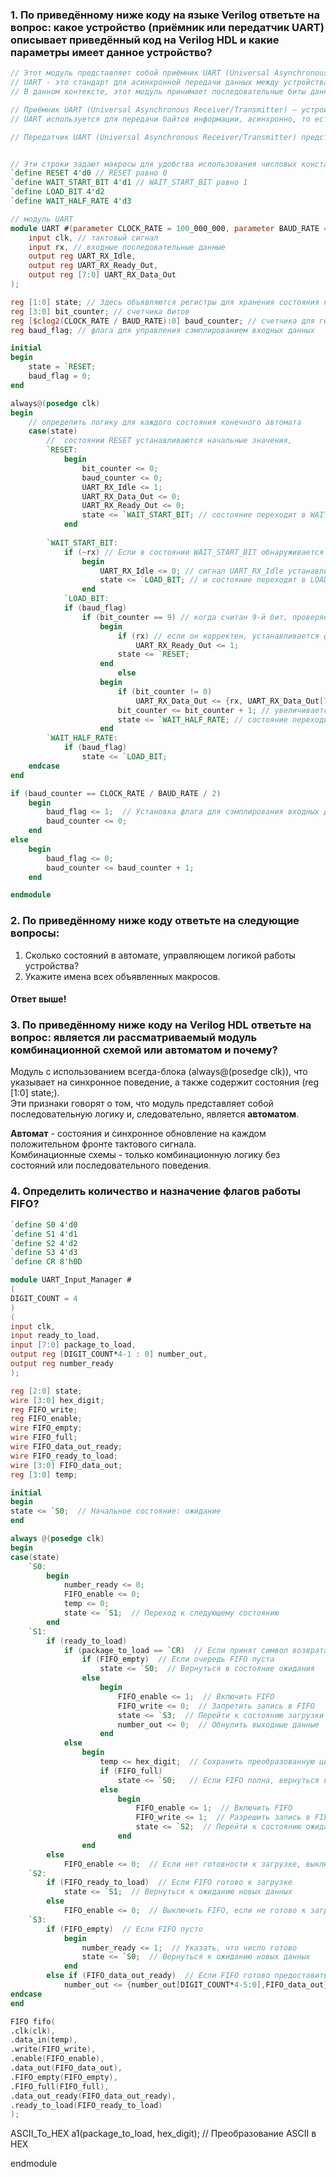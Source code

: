 ### 1. По приведённому ниже коду на языке Verilog ответьте на вопрос: какое устройство (приёмник или передатчик UART) описывает приведённый код на Verilog HDL и какие параметры имеет данное устройство?

```verilog
// Этот модуль представляет собой приёмник UART (Universal Asynchronous Receiver/Transmitter).
// UART - это стандарт для асинхронной передачи данных между устройствами.
// В данном контексте, этот модуль принимает последовательные биты данных, соответствующие протоколу UART, и преобразует их в параллельные 8-битные данные.

// Приёмник UART (Universal Asynchronous Receiver/Transmitter) – устройство для приёма данных по протоколу UART, который является одним из стандартов для асинхронной последовательной передачи данных между устройствами.
// UART используется для передачи байтов информации, асинхронно, то есть без использования общего тактового сигнала между передатчиком и приёмником.

// Передатчик UART (Universal Asynchronous Receiver/Transmitter) представляет собой устройство, ответственное за передачу данных по асинхронному протоколу UART между двумя устройствами


// Эти строки задают макросы для удобства использования числовых констант в коде
`define RESET 4'd0 // RESET равно 0
`define WAIT_START_BIT 4'd1 // WAIT_START_BIT равно 1
`define LOAD_BIT 4'd2
`define WAIT_HALF_RATE 4'd3

// модуль UART
module UART #(parameter CLOCK_RATE = 100_000_000, parameter BAUD_RATE = 9600) ( // Параметр, определяющий скорость передачи данных по протоколу UART в бодах
	input clk, // тактовый сигнал
	input rx, // входные последовательные данные
	output reg UART_RX_Idle,
	output reg UART_RX_Ready_Out,
	output reg [7:0] UART_RX_Data_Out
);

reg [1:0] state; // Здесь объявляются регистры для хранения состояния конечного автомата
reg [3:0] bit_counter; // счетчика битов
reg [$clog2(CLOCK_RATE / BAUD_RATE):0] baud_counter; // счетчика для генерации битов передачи 
reg baud_flag; // флага для управления сэмплированием входных данных

initial 
begin
	state = `RESET;
	baud_flag = 0;
end

always@(posedge clk)
begin
	// определить логику для каждого состояния конечного автомата
	case(state)
		//  состоянии RESET устанавливаются начальные значения,
		`RESET: 
			begin
				bit_counter <= 0; 	
				baud_counter <= 0;
				UART_RX_Idle <= 1;
				UART_RX_Data_Out <= 0;
				UART_RX_Ready_Out <= 0;
				state <= `WAIT_START_BIT; // состояние переходит в WAIT_START_BIT.
			end
		
		`WAIT_START_BIT: 
			if (~rx) // Если в состоянии WAIT_START_BIT обнаруживается стартовый бит
				begin
					UART_RX_Idle <= 0; // сигнал UART_RX_Idle устанавливается в 0,
					state <= `LOAD_BIT; // и состояние переходит в LOAD_BIT.
				end
            `LOAD_BIT:
			if (baud_flag) 
				if (bit_counter == 9) // когда считан 9-й бит, проверяется стоп-бит
					begin
						if (rx) // если он корректен, устанавливается флаг UART_RX_Ready_Out
							UART_RX_Ready_Out <= 1; 
						state <= `RESET;
					end				
                        else 
					begin
						if (bit_counter != 0)
							UART_RX_Data_Out <= {rx, UART_RX_Data_Out[7:1]};  // данные добавляются в регистр UART_RX_Data_Out
						bit_counter <= bit_counter + 1; // увеличивается счетчик битов
						state <= `WAIT_HALF_RATE; // состояние переходит в WAIT_HALF_RATE.		
					end	
		`WAIT_HALF_RATE:
			if (baud_flag)
				state <= `LOAD_BIT;	
	endcase
end

if (baud_counter == CLOCK_RATE / BAUD_RATE / 2)
	begin
		baud_flag <= 1;  // Установка флага для сэмплирования входных данных
		baud_counter <= 0;
	end
else 
	begin
		baud_flag <= 0;		
		baud_counter <= baud_counter + 1;
	end

endmodule
```

### 2. По приведённому ниже коду ответьте на следующие вопросы:
1. Сколько состояний в автомате, управляющем логикой работы устройства?
2. Укажите имена всех объявленных макросов.

#### Ответ выше!

### 3. По приведённому ниже коду на Verilog HDL ответьте на вопрос: является ли рассматриваемый модуль комбинационной схемой или автоматом и почему?
Модуль с использованием всегда-блока (always@(posedge clk)), что указывает на синхронное поведение, а также содержит состояния (reg [1:0] state;).
<br>
Эти признаки говорят о том, что модуль представляет собой последовательную логику и, следовательно, является **автоматом**.

**Автомат** - состояния и синхронное обновление на каждом положительном фронте тактового сигнала.
<br>
Комбинационные схемы - только комбинационную логику без состояний или последовательного поведения.

### 4. Определить количество и назначение флагов работы FIFO?

```verilog
`define S0 4'd0
`define S1 4'd1
`define S2 4'd2
`define S3 4'd3
`define CR 8'h0D

module UART_Input_Manager #
(
DIGIT_COUNT = 4
)
(
input clk,
input ready_to_load,
input [7:0] package_to_load,
output reg [DIGIT_COUNT*4-1 : 0] number_out,
output reg number_ready
);

reg [2:0] state;
wire [3:0] hex_digit;
reg FIFO_write;
reg FIFO_enable;
wire FIFO_empty;
wire FIFO_full;
wire FIFO_data_out_ready;
wire FIFO_ready_to_load;
wire [3:0] FIFO_data_out;
reg [3:0] temp;

initial 
begin
state <= `S0;  // Начальное состояние: ожидание
end

always @(posedge clk) 
begin
case(state)
	`S0: 
		begin 
			number_ready <= 0;
			FIFO_enable <= 0;
			temp <= 0;
			state <= `S1;  // Переход к следующему состоянию
		end
	`S1:
		if (ready_to_load) 
			if (package_to_load == `CR)  // Если принят символ возврата каретки
				if (FIFO_empty)  // Если очередь FIFO пуста
					state <= `S0;  // Вернуться в состояние ожидания
				else
					begin
						FIFO_enable <= 1;  // Включить FIFO
						FIFO_write <= 0;  // Запретить запись в FIFO
						state <= `S3;  // Перейти к состоянию загрузки числа
						number_out <= 0;  // Обнулить выходные данные
					end
			else
				begin
					temp <= hex_digit;  // Сохранить преобразованную цифру
					if (FIFO_full)
						state <= `S0;	// Если FIFO полна, вернуться в состояние ожидания
					else
						begin
							FIFO_enable <= 1;  // Включить FIFO
							FIFO_write <= 1;  // Разрешить запись в FIFO
							state <= `S2;  // Перейти к состоянию ожидания подтверждения записи в FIFO
						end
				end
		else
			FIFO_enable <= 0;  // Если нет готовности к загрузке, выключить FIFO
	`S2:
		if (FIFO_ready_to_load)  // Если FIFO готово к загрузке
			state <= `S1;  // Вернуться к ожиданию новых данных
		else 
			FIFO_enable <= 0;  // Выключить FIFO, если не готово к загрузке
	`S3:
		if (FIFO_empty)  // Если FIFO пусто
			begin
				number_ready <= 1;  // Указать, что число готово
				state <= `S0;  // Вернуться к ожиданию новых данных
			end
		else if (FIFO_data_out_ready)  // Если FIFO готово предоставить данные
			number_out <= {number_out[DIGIT_COUNT*4-5:0],FIFO_data_out};  // Загрузить данные в число
endcase
end

FIFO fifo(
.clk(clk),
.data_in(temp),
.write(FIFO_write),
.enable(FIFO_enable),
.data_out(FIFO_data_out),
.FIFO_empty(FIFO_empty),
.FIFO_full(FIFO_full),
.data_out_ready(FIFO_data_out_ready),
.ready_to_load(FIFO_ready_to_load)
);
```
ASCII_To_HEX a1(package_to_load, hex_digit);  // Преобразование ASCII в HEX

endmodule
```
